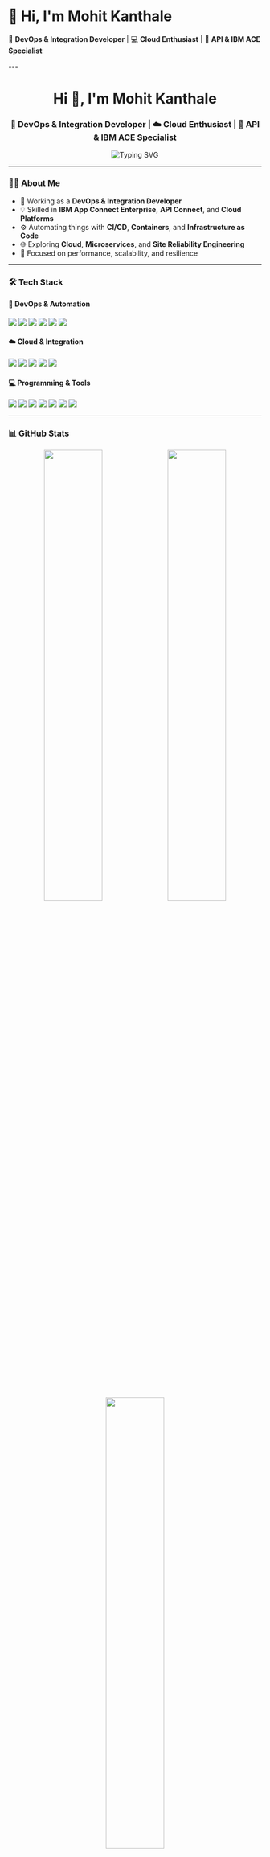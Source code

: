 # 👋 Hi, I'm Mohit Kanthale

🚀 **DevOps & Integration Developer** | 💻 **Cloud Enthusiast** | 🔄 **API & IBM ACE Specialist**

---<h1 align="center">Hi 👋, I'm Mohit Kanthale</h1>
<h3 align="center">🚀 DevOps & Integration Developer | ☁️ Cloud Enthusiast | 🔄 API & IBM ACE Specialist</h3>

<p align="center">
  <img src="https://readme-typing-svg.herokuapp.com?font=Fira+Code&duration=2000&pause=1000&color=00BFFF&center=true&vCenter=true&width=500&lines=Passionate+about+DevOps+%26+Integration;Cloud+%7C+API+%7C+Automation;Learning+and+Building+every+day+💻" alt="Typing SVG" />
</p>

---

### 🧑‍💻 About Me

- 🔧 Working as a **DevOps & Integration Developer**
- 💡 Skilled in **IBM App Connect Enterprise**, **API Connect**, and **Cloud Platforms**
- ⚙️ Automating things with **CI/CD**, **Containers**, and **Infrastructure as Code**
- 🌐 Exploring **Cloud**, **Microservices**, and **Site Reliability Engineering**
- 🎯 Focused on performance, scalability, and resilience

---

### 🛠️ Tech Stack

#### 🚀 DevOps & Automation
<p>
  <img src="https://img.shields.io/badge/Docker-2496ED?style=for-the-badge&logo=docker&logoColor=white" />
  <img src="https://img.shields.io/badge/Kubernetes-326CE5?style=for-the-badge&logo=kubernetes&logoColor=white" />
  <img src="https://img.shields.io/badge/Git-F05032?style=for-the-badge&logo=git&logoColor=white" />
  <img src="https://img.shields.io/badge/Jenkins-D24939?style=for-the-badge&logo=jenkins&logoColor=white" />
  <img src="https://img.shields.io/badge/Ansible-EE0000?style=for-the-badge&logo=ansible&logoColor=white" />
  <img src="https://img.shields.io/badge/Terraform-623CE4?style=for-the-badge&logo=terraform&logoColor=white" />
</p>

#### ☁️ Cloud & Integration
<p>
  <img src="https://img.shields.io/badge/AWS-232F3E?style=for-the-badge&logo=amazonaws&logoColor=white" />
  <img src="https://img.shields.io/badge/Azure-0078D4?style=for-the-badge&logo=microsoftazure&logoColor=white" />
  <img src="https://img.shields.io/badge/IBM%20ACE-052FAD?style=for-the-badge&logo=ibm&logoColor=white" />
  <img src="https://img.shields.io/badge/API%20Connect-161616?style=for-the-badge&logo=ibm&logoColor=white" />
  <img src="https://img.shields.io/badge/MQ-FF4F00?style=for-the-badge&logo=ibm&logoColor=white" />
</p>

#### 💻 Programming & Tools
<p>
  <img src="https://img.shields.io/badge/Java-007396?style=for-the-badge&logo=java&logoColor=white" />
  <img src="https://img.shields.io/badge/Python-3776AB?style=for-the-badge&logo=python&logoColor=white" />
  <img src="https://img.shields.io/badge/HTML5-E34F26?style=for-the-badge&logo=html5&logoColor=white" />
  <img src="https://img.shields.io/badge/CSS3-1572B6?style=for-the-badge&logo=css3&logoColor=white" />
  <img src="https://img.shields.io/badge/JavaScript-F7DF1E?style=for-the-badge&logo=javascript&logoColor=black" />
  <img src="https://img.shields.io/badge/SQL-336791?style=for-the-badge&logo=postgresql&logoColor=white" />
  <img src="https://img.shields.io/badge/Bash-121011?style=for-the-badge&logo=gnu-bash&logoColor=white" />
</p>

---

### 📊 GitHub Stats

<p align="center">
  <img src="https://github-readme-stats.vercel.app/api?username=mohit-1201&theme=tokyonight&show_icons=true&hide_border=true" width="48%"/>
  <img src="https://github-readme-streak-stats.herokuapp.com/?user=mohit-1201&theme=tokyonight&hide_border=true" width="48%"/>
</p>

<p align="center">
  <img src="https://github-readme-stats.vercel.app/api/top-langs/?username=mohit-1201&theme=tokyonight&layout=compact&hide_border=true" width="48%" />
</p>

---

### 🌐 Connect with Me

<p align="center">
  <a href="linkedin.com/in/mohit-kanthale-022945239"><img src="https://img.shields.io/badge/LinkedIn-0A66C2?style=for-the-badge&logo=linkedin&logoColor=white" /></a>
  <a href="mohitkanthale82@gmail.com"><img src="https://img.shields.io/badge/Gmail-D14836?style=for-the-badge&logo=gmail&logoColor=white" /></a>
</p>

---

<p align="center">“🚀 Automation isn't magic – it's just consistency at scale.”</p>


### 👨‍💻 About Me

I'm a passionate **DevOps** and **Integration Developer** with experience in building robust integration pipelines using **IBM ACE**, **API Connect**, and various cloud-native technologies. I love automating workflows, deploying scalable systems, and ensuring smooth CI/CD pipelines for modern application lifecycles.

My mission is to bridge the gap between development and operations by crafting reliable, efficient, and secure infrastructures.

---

### 🛠️ Tech Stack & Tools

#### 🚧 DevOps Tools
- **Docker** 🐳 | **Kubernetes** ☸️ | **Jenkins** 🧩 | **Git** | **CI/CD Pipelines**
- **Ansible** | **Terraform** | **Prometheus + Grafana** 📊
  
#### ☁️ Cloud Platforms
- **AWS** (EC2, S3, IAM, Lambda, CloudWatch)
- **Azure** (App Services, DevOps)
- **IBM Cloud**

#### 🔄 Integration & Middleware
- **IBM App Connect Enterprise (ACE)**
- **IBM API Connect**
- **MQ / Event-driven systems**

#### 💻 Programming & Scripting
- **Java** | **Python** | **JavaScript**
- **HTML / CSS**
- **SQL** | **Bash**

---

### 📈 GitHub Stats

![Mohit's GitHub stats](https://github-readme-stats.vercel.app/api?username=mohit-1201&show_icons=true&theme=tokyonight&hide=prs&count_private=true)

---

### 📫 Let's Connect!

- 💼 [LinkedIn](linkedin.com/in/mohit-kanthale-022945239)
- 📧 mohitkanthale82@gmail.com *(replace with real email if you want to share)*

---

> “DevOps is not a goal, but a never-ending process of continual improvement.”

